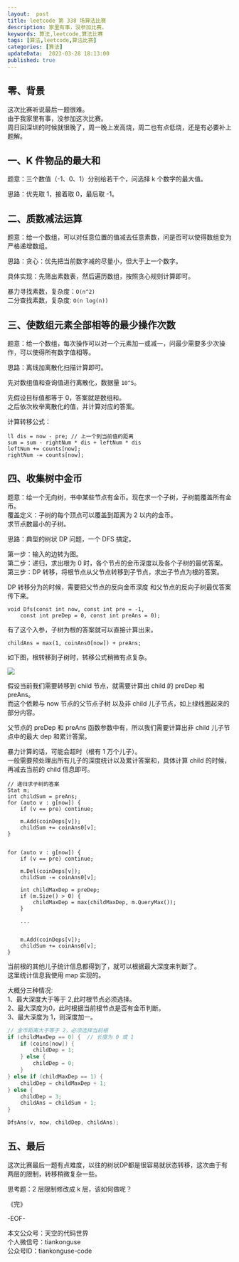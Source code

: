 ```yaml
---   
layout:  post  
title: leetcode 第 338 场算法比赛  
description: 家里有事，没参加比赛。          
keywords: 算法,leetcode,算法比赛  
tags: [算法,leetcode,算法比赛]    
categories: [算法]  
updateData:  2023-03-28 18:13:00  
published: true  
---  
```



## 零、背景  


这次比赛听说最后一题很难。  
由于我家里有事，没参加这次比赛。  
周日回深圳的时候就很晚了，周一晚上发高烧，周二也有点低烧，还是有必要补上题解。  


## 一、K 件物品的最大和  


题意：三个数值（-1、0、1）分别给若干个，问选择 k 个数字的最大值。  


思路：优先取 1，接着取 0，最后取 -1。  


## 二、质数减法运算
  

题意：给一个数组，可以对任意位置的值减去任意素数，问是否可以使得数组变为严格递增数组。  


思路：贪心：优先把当前数字减的尽量小，但大于上一个数字。  


具体实现：先筛出素数表，然后遍历数组，按照贪心规则计算即可。  


暴力寻找素数，复杂度：`O(n^2)`  
二分查找素数，复杂度: `O(n log(n))` 


## 三、使数组元素全部相等的最少操作次数  


题意：给一个数组，每次操作可以对一个元素加一或减一，问最少需要多少次操作，可以使得所有数字值相等。  


思路：离线加离散化扫描计算即可。  


先对数组值和查询值进行离散化，数据量 `10^5`。  


先假设目标值都等于 0，答案就是数组和。  
之后依次枚举离散化的值，并计算对应的答案。  


计算转移公式：   


```
ll dis = now - pre; // 上一个到当前值的距离
sum = sum - rightNum * dis + leftNum * dis
leftNum += counts[now];
rightNum -= counts[now];
```


## 四、收集树中金币  

题意：给一个无向树，书中某些节点有金币。现在求一个子树，子树能覆盖所有金币。  
覆盖定义：子树的每个顶点可以覆盖到距离为 2 以内的金币。  
求节点数最小的子树。  


思路：典型的树状 DP 问题，一个 DFS 搞定。  


第一步：输入的边转为图。  
第二步：递归，求出根为 0 时，各个节点的金币深度以及各个子树的最优答案。  
第三步：DP 转移，将根节点从父节点转移到子节点，求出子节点为根的答案。  


DP 转移分为的时候，需要把父节点的反向金币深度 和父节点的反向子树最优答案传下来。  


```
void Dfs(const int now, const int pre = -1,
    const int preDep = 0, const int preAns = 0);
```


有了这个入参，子树为根的答案就可以直接计算出来。  


```
childAns = max(1, coinAns0[now]) + preAns;
```

如下图，根转移到子树时，转移公式稍微有点复杂。  


![](https://res2023.tiankonguse.com/images/2023/03/28/001.png)


假设当前我们需要转移到 child 节点，就需要计算出 child 的 preDep 和 preAns。  
而这个依赖与 now 节点的父节点子树 以及非 child 儿子节点，如上绿线圈起来的部分内容。  


父节点的 preDep 和 preAns 函数参数中有，所以我们需要计算出非 child 儿子节点中的最大 dep 和累计答案。  


暴力计算的话，可能会超时（根有 1 万个儿子）。  
一般需要预处理出所有儿子的深度统计以及累计答案和，具体计算 child 的时候，再减去当前的 child 信息即可。   


```
// 递归求子树的答案
Stat m;
int childSum = preAns;
for (auto v : g[now]) {
    if (v == pre) continue;

    m.Add(coinDeps[v]);
    childSum += coinAns0[v];
}


for (auto v : g[now]) {
    if (v == pre) continue;

    m.Del(coinDeps[v]);
    childSum -= coinAns0[v];

    int childMaxDep = preDep;
    if (m.Size() > 0) {
        childMaxDep = max(childMaxDep, m.QueryMax());
    }

    ...


    m.Add(coinDeps[v]);
    childSum += coinAns0[v];
}
```


当前根的其他儿子统计信息都得到了，就可以根据最大深度来判断了。  
这里统计信息我使用 map 实现的。  


大概分三种情况:  
1、最大深度大于等于 2,此时根节点必须选择。  
2、最大深度为0，此时根据当前根节点是否有金币判断。  
3、最大深度为 1，则深度加一。  


```cpp
// 金币距离大于等于 2，必须选择当前根
if (childMaxDep == 0) {  // 长度为 0 或 1
    if (coins[now]) {
        childDep = 1;
    } else {
        childDep = 0;
    }
} else if (childMaxDep == 1) {
    childDep = childMaxDep + 1;
} else {
    childDep = 3;
    childAns = childSum + 1;
}

DfsAns(v, now, childDep, childAns);
```


## 五、最后  


这次比赛最后一题有点难度，以往的树状DP都是很容易就状态转移，这次由于有两层的限制，转移稍微复杂一些。  


思考题：2 层限制修改成 k 层，该如何做呢？  





《完》  


-EOF-  



本文公众号：天空的代码世界  
个人微信号：tiankonguse  
公众号ID：tiankonguse-code  
  

